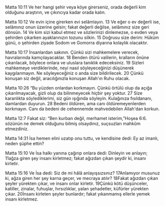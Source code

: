 Matta 10:11 Ve her hangi şehir veya köye girerseniz, orada değerli kim olduğunu araştırın, ve çıkıncıya kadar orada kalın.

 Matta 10:12 Ve evin içine girerken evi selâmlayın. 13 Ve eğer o ev değerli ise, selâmınız onun üzerine gelsin; fakat değerli değilse, selâmınız size geri dönsün. 14 Ve kim sizi kabul etmez ve sözlerinizi dinlemezse, o evden veya şehirden çıkarken ayaklarınızın tozunu silkin. 15 Doğrusu size derim: Hüküm günü, o şehirden ziyade Sodom ve Gomorra diyarına kolaylık olacaktır. 
 
 Matta 10:17 İnsanlardan sakının. Çünkü sizi mahkemelere verecek, havralarında kamçılayacaklar. 18 Benden ötürü valilerin, kralların önüne çıkarılacak, böylece onlara ve uluslara tanıklık edeceksiniz. 19 Sizleri mahkemeye verdiklerinde, neyi nasıl söyleyeceğinizi düşünerek kaygılanmayın. Ne söyleyeceğiniz o anda size bildirilecek. 20 Çünkü konuşan siz değil, aracılığınızla konuşan Allah'ın Ruhu olacak.
 
 Matta 10:26 “Bu yüzden onlardan korkmayın. Çünkü örtülü olup da açığa çıkarılmayacak, gizli olup da bilinmeyecek hiçbir şey yoktur. 27 Size karanlıkta söylediklerimi, siz gün ışığında söyleyin. Kulağınıza fısıldananı, damlardan duyurun. 28 Bedeni öldüren, ama canı öldüremeyenlerden korkmayın. Canı da bedeni de cehennemde mahvedebilen Allah'dan korkun.
 
 Matta 12:7 Fakat siz: “Ben kurban değil, merhamet isterim,”Hoşea 6:6. sözünün ne demek olduğunu bilmiş olsaydınız, suçsuzları mahkûm etmezdiniz.

 Matta 14:31 İsa hemen elini uzatıp onu tuttu, ve kendisine dedi: Ey az imanlı, neden şüphe ettin?
 
 Matta 15:10 Ve İsa halkı yanına çağırıp onlara dedi: Dinleyin ve anlayın; 11ağza giren şey insanı kirletmez; fakat ağızdan çıkan şeydir ki, insanı kirletir.
 
 Matta 15:16 Ve İsa dedi: Siz de mi hâlâ anlayışsızsınız? 17Anlamıyor musunuz ki, ağza giren her şey karna geçer, ve mecraya atılır? 18Fakat ağızdan çıkan şeyler yürekten çıkar, ve insanı onlar kirletir. 19Çünkü kötü düşünceler, katiller, zinalar, fuhuşlar, hırsızlıklar, yalan şehadetler, küfürler yürekten çıkar. 20İnsanı kirleten şeyler bunlardır; fakat yıkanmamış ellerle yemek insanı kirletmez.
 
 
 
 
 
 
 
